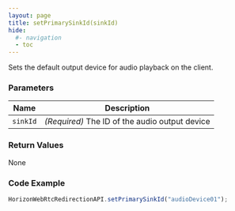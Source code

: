 ```yaml
---
layout: page
title: setPrimarySinkId(sinkId)
hide:
  #- navigation
  - toc
---
```


Sets the default output device for audio playback on the client.

### Parameters

| Name     | Description |
|----------|-------------|
| `sinkId` | *(Required)* The ID of the audio output device |

### Return Values
None

### Code Example
```js
HorizonWebRtcRedirectionAPI.setPrimarySinkId("audioDevice01");
```


